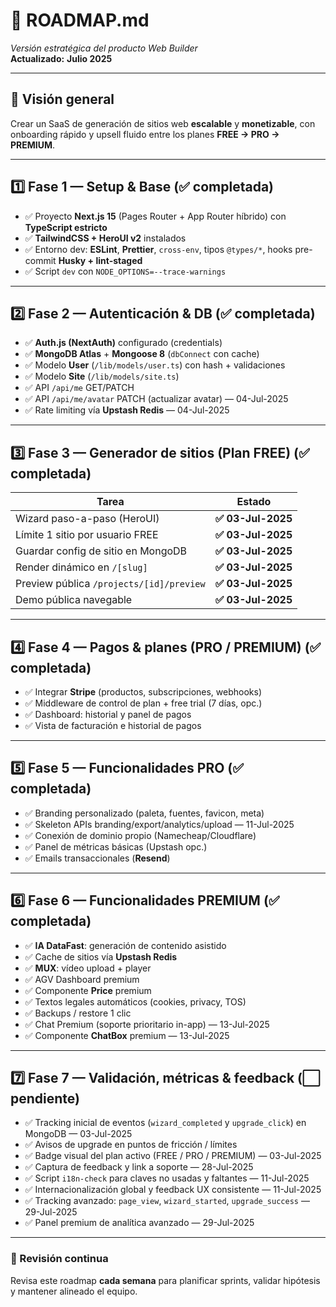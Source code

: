 # 🚦 ROADMAP.md

_Versión estratégica del producto Web Builder_  
**Actualizado:** **Julio 2025**

---

## 🎯 Visión general

Crear un SaaS de generación de sitios web **escalable** y **monetizable**, con onboarding rápido y upsell fluido entre los planes **FREE → PRO → PREMIUM**.

---

## 1️⃣ Fase 1 — Setup & Base (✅ completada)

- ✅ Proyecto **Next.js 15** (Pages Router + App Router híbrido) con **TypeScript estricto**
- ✅ **TailwindCSS + HeroUI v2** instalados
- ✅ Entorno dev: **ESLint**, **Prettier**, `cross-env`, tipos `@types/*`, hooks pre-commit **Husky + lint-staged**
- ✅ Script `dev` con `NODE_OPTIONS=--trace-warnings`

---

## 2️⃣ Fase 2 — Autenticación & DB (✅ completada)

- ✅ **Auth.js (NextAuth)** configurado (credentials)
- ✅ **MongoDB Atlas** + **Mongoose 8** (`dbConnect` con cache)
- ✅ Modelo **User** (`/lib/models/user.ts`) con hash + validaciones
- ✅ Modelo **Site** (`/lib/models/site.ts`)
- ✅ API `/api/me` GET/PATCH
- ✅ API `/api/me/avatar` PATCH (actualizar avatar) — 04-Jul-2025
- ✅ Rate limiting vía **Upstash Redis** — 04-Jul-2025

---

## 3️⃣ Fase 3 — Generador de sitios (Plan FREE) (✅ completada)

| Tarea                                    | Estado             |
| ---------------------------------------- | ------------------ |
| Wizard paso-a-paso (HeroUI)              | **✅ 03-Jul-2025** |
| Límite 1 sitio por usuario FREE          | **✅ 03-Jul-2025** |
| Guardar config de sitio en MongoDB       | **✅ 03-Jul-2025** |
| Render dinámico en `/[slug]`             | **✅ 03-Jul-2025** |
| Preview pública `/projects/[id]/preview` | **✅ 03-Jul-2025** |
| Demo pública navegable                   | **✅ 03-Jul-2025** |

---

## 4️⃣ Fase 4 — Pagos & planes (PRO / PREMIUM) (✅ completada)

- ✅ Integrar **Stripe** (productos, subscripciones, webhooks)
- ✅ Middleware de control de plan + free trial (7 días, opc.)
- ✅ Dashboard: historial y panel de pagos
- ✅ Vista de facturación e historial de pagos

---

## 5️⃣ Fase 5 — Funcionalidades PRO (✅ completada)

- ✅ Branding personalizado (paleta, fuentes, favicon, meta)
- ✅ Skeleton APIs branding/export/analytics/upload — 11-Jul-2025
- ✅ Conexión de dominio propio (Namecheap/Cloudflare)
- ✅ Panel de métricas básicas (Upstash opc.)
- ✅ Emails transaccionales (**Resend**)

---

## 6️⃣ Fase 6 — Funcionalidades PREMIUM (✅ completada)

- ✅ **IA DataFast**: generación de contenido asistido
- ✅ Cache de sitios vía **Upstash Redis**
- ✅ **MUX**: vídeo upload + player
- ✅ AGV Dashboard premium
- ✅ Componente **Price** premium
- ✅ Textos legales automáticos (cookies, privacy, TOS)
- ✅ Backups / restore 1 clic
- ✅ Chat Premium (soporte prioritario in-app) — 13-Jul-2025
- ✅ Componente **ChatBox** premium — 13-Jul-2025

---

## 7️⃣ Fase 7 — Validación, métricas & feedback (⬜ pendiente)

- ✅ Tracking inicial de eventos (`wizard_completed` y `upgrade_click`) en MongoDB — 03-Jul-2025
- ✅ Avisos de upgrade en puntos de fricción / límites
- ✅ Badge visual del plan activo (FREE / PRO / PREMIUM) — 03-Jul-2025
- ✅ Captura de feedback y link a soporte — 28-Jul-2025
- ✅ Script `i18n-check` para claves no usadas y faltantes — 11-Jul-2025
- ✅ Internacionalización global y feedback UX consistente — 11-Jul-2025
- ✅ Tracking avanzado: `page_view`, `wizard_started`, `upgrade_success` — 29-Jul-2025
- ✅ Panel premium de analítica avanzado — 29-Jul-2025

---

### 🔄 Revisión continua

Revisa este roadmap **cada semana** para planificar sprints, validar hipótesis y mantener alineado el equipo.
